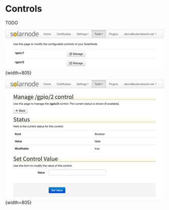 # Controls

TODO

![SolarNode controls screen](../../../images/users/setup/setup-controls%402x.png){width=805}

![SolarNode controls edit form](../../../images/users/setup/setup-controls-update%402x.png){width=805}
